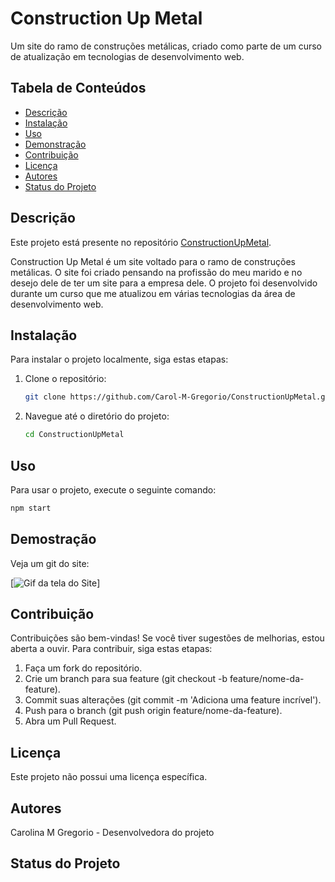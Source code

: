 # Construction Up Metal

Um site do ramo de construções metálicas, criado como parte de um curso de atualização em tecnologias de desenvolvimento web.

## Tabela de Conteúdos
- [Descrição](#descrição)
- [Instalação](#instalação)
- [Uso](#uso)
- [Demonstração](#demonstração)
- [Contribuição](#contribuição)
- [Licença](#licença)
- [Autores](#autores)
- [Status do Projeto](#status-do-projeto)

## Descrição

Este projeto está presente no repositório [ConstructionUpMetal](https://github.com/Carol-M-Gregorio/ConstructionUpMetal).

Construction Up Metal é um site voltado para o ramo de construções metálicas. O site foi criado pensando na profissão do meu marido e no desejo dele de ter um site para a empresa dele. O projeto foi desenvolvido durante um curso que me atualizou em várias tecnologias da área de desenvolvimento web.

## Instalação

Para instalar o projeto localmente, siga estas etapas:

1. Clone o repositório:
    ```sh
    git clone https://github.com/Carol-M-Gregorio/ConstructionUpMetal.git
    ```
2. Navegue até o diretório do projeto:
    ```sh
    cd ConstructionUpMetal
    ```


## Uso

Para usar o projeto, execute o seguinte comando:

```sh
npm start
```

## Demostração

Veja um git do site:

[![Gif da tela do Site](./assets/img/VideoSite.gif)]

## Contribuição

Contribuições são bem-vindas! Se você tiver sugestões de melhorias, estou aberta a ouvir. Para contribuir, siga estas etapas:

1. Faça um fork do repositório.
2. Crie um branch para sua feature (git checkout -b feature/nome-da-feature).
3. Commit suas alterações (git commit -m 'Adiciona uma feature incrível').
4. Push para o branch (git push origin feature/nome-da-feature).
5. Abra um Pull Request.

## Licença

Este projeto não possui uma licença específica.

## Autores

Carolina M Gregorio - Desenvolvedora do projeto

## Status do Projeto



